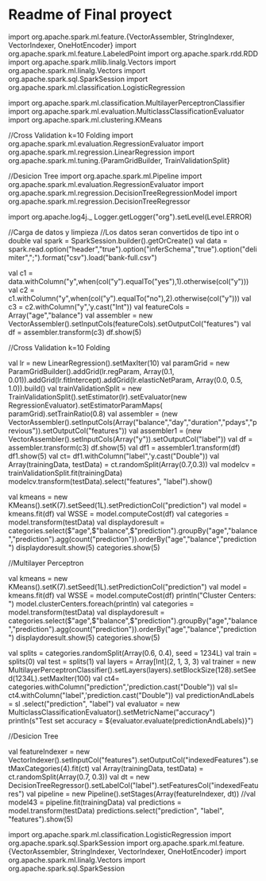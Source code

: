 # Readme of Final proyect
import org.apache.spark.ml.feature.{VectorAssembler, StringIndexer, VectorIndexer, OneHotEncoder}
import org.apache.spark.ml.feature.LabeledPoint
import org.apache.spark.rdd.RDD
import org.apache.spark.mllib.linalg.Vectors
import org.apache.spark.ml.linalg.Vectors
import org.apache.spark.sql.SparkSession
import org.apache.spark.ml.classification.LogisticRegression

import org.apache.spark.ml.classification.MultilayerPerceptronClassifier
import org.apache.spark.ml.evaluation.MulticlassClassificationEvaluator
import org.apache.spark.ml.clustering.KMeans

//Cross Validation k=10 Folding
import org.apache.spark.ml.evaluation.RegressionEvaluator
import org.apache.spark.ml.regression.LinearRegression
import org.apache.spark.ml.tuning.{ParamGridBuilder, TrainValidationSplit}

//Desicion Tree
import org.apache.spark.ml.Pipeline
import org.apache.spark.ml.evaluation.RegressionEvaluator
import org.apache.spark.ml.regression.DecisionTreeRegressionModel
import org.apache.spark.ml.regression.DecisionTreeRegressor

import org.apache.log4j._
Logger.getLogger("org").setLevel(Level.ERROR)

//Carga de datos y limpieza
//Los datos seran convertidos de tipo int o double
val spark = SparkSession.builder().getOrCreate()
val data = spark.read.option("header","true").option("inferSchema","true").option("delimiter",";").format("csv").load("bank-full.csv")

val c1 = data.withColumn("y",when(col("y").equalTo("yes"),1).otherwise(col("y")))
val c2 = c1.withColumn("y",when(col("y").equalTo("no"),2).otherwise(col("y")))
val c3 = c2.withColumn("y",'y.cast("Int"))
val featureCols = Array("age","balance")
val assembler = new VectorAssembler().setInputCols(featureCols).setOutputCol("features")
val df = assembler.transform(c3)
df.show(5)

//Cross Validation k=10 Folding

val lr = new LinearRegression().setMaxIter(10)
val paramGrid = new ParamGridBuilder().addGrid(lr.regParam, Array(0.1, 0.01)).addGrid(lr.fitIntercept).addGrid(lr.elasticNetParam,
  Array(0.0, 0.5, 1.0)).build()
val trainValidationSplit = new TrainValidationSplit().setEstimator(lr).setEvaluator(new RegressionEvaluator).setEstimatorParamMaps(
  paramGrid).setTrainRatio(0.8)
val assembler = (new VectorAssembler().setInputCols(Array("balance","day","duration","pdays","previous")).setOutputCol("features"))
val assembler1 = (new VectorAssembler().setInputCols(Array("y")).setOutputCol("label"))
val df = assembler.transform(c3)
df.show(5)
val df1 = assembler1.transform(df)
df1.show(5)
val  ct= df1.withColumn("label",'y.cast("Double"))
val Array(trainingData, testData) = ct.randomSplit(Array(0.7,0.3))
val modelcv = trainValidationSplit.fit(trainingData)
modelcv.transform(testData).select("features", "label").show()


val kmeans = new KMeans().setK(7).setSeed(1L).setPredictionCol("prediction")
val model = kmeans.fit(df)
val WSSE = model.computeCost(df)
val categories = model.transform(testData)
val displaydoresult = categories.select($"age",$"balance",$"prediction").groupBy("age","balance","prediction").agg(count("prediction")).orderBy("age","balance","prediction")
displaydoresult.show(5)
categories.show(5)

//Multilayer Perceptron



val kmeans = new KMeans().setK(7).setSeed(1L).setPredictionCol("prediction")
val model = kmeans.fit(df)
val WSSE = model.computeCost(df)
println("Cluster Centers: ")
model.clusterCenters.foreach(println)
val categories = model.transform(testData)
val displaydoresult = categories.select($"age",$"balance",$"prediction").groupBy("age","balance","prediction").agg(count("prediction")).orderBy("age","balance","prediction")
displaydoresult.show(5)
categories.show(5)

val splits = categories.randomSplit(Array(0.6, 0.4), seed = 1234L)
val train = splits(0)
val test = splits(1)
val layers = Array[Int](2, 1, 3, 3)
val trainer = new MultilayerPerceptronClassifier().setLayers(layers).setBlockSize(128).setSeed(1234L).setMaxIter(100)
val ct4= categories.withColumn("prediction",'prediction.cast("Double"))
val sl= ct4.withColumn("label",'prediction.cast("Double"))
val predictionAndLabels = sl .select("prediction", "label")
val evaluator = new MulticlassClassificationEvaluator().setMetricName("accuracy")
println(s"Test set accuracy = ${evaluator.evaluate(predictionAndLabels)}")



//Desicion Tree

val featureIndexer = new VectorIndexer().setInputCol("features").setOutputCol("indexedFeatures").setMaxCategories(4).fit(ct)
val Array(trainingData, testData) = ct.randomSplit(Array(0.7, 0.3))
val dt = new DecisionTreeRegressor().setLabelCol("label").setFeaturesCol("indexedFeatures")
val pipeline = new Pipeline().setStages(Array(featureIndexer, dt))
//val model43 = pipeline.fit(trainingData)
val predictions = model.transform(testData)
predictions.select("prediction", "label", "features").show(5)











import org.apache.spark.ml.classification.LogisticRegression
import org.apache.spark.sql.SparkSession
import org.apache.spark.ml.feature.{VectorAssembler, StringIndexer, VectorIndexer, OneHotEncoder}
import org.apache.spark.ml.linalg.Vectors
import org.apache.spark.sql.SparkSession


    
